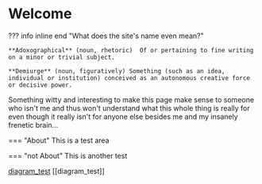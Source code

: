 # Welcome

??? info inline end "What does the site's name even mean?"
    
    **Adoxographical** (noun, rhetoric)  Of or pertaining to fine writing on a minor or trivial subject.

    **Demiurge** (noun, figuratively) Something (such as an idea, individual or institution) conceived as an autonomous creative force or decisive power.
        
Something witty and interesting to make this page make sense to someone who isn't me and thus won't understand what this whole thing is really for even though it really isn't for anyone else besides me and my insanely frenetic brain...

=== "About"
    This is a test area

=== "not About"
    This is another test

[diagram_test](diagram_test.md)
[[diagram_test]]
